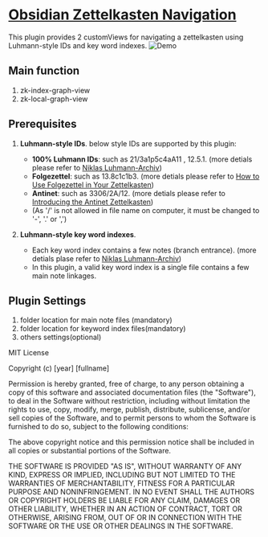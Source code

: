 # [Obsidian Zettelkasten Navigation](https://github.com/terrychenzw/obsidian-zettelkasten-navigation)

This plugin provides 2 customViews for navigating a zettelkasten using Luhmann-style IDs and key word indexes.
![Demo](https://github.com/terrychenzw/obsidian-zettelkasten-navigation/blob/d70396c5180e00ec3985a5253f88c74dbe18456c/attachments/Demo.gif)
## Main function

1. zk-index-graph-view
2. zk-local-graph-view

## Prerequisites

1. **Luhmann-style IDs**. below style IDs are supported by this plugin:
	- **100% Luhmann IDs**: such as 21/3a1p5c4aA11 , 12.5.1. (more detials please refer to [Niklas Luhmann-Archiv](https://niklas-luhmann-archiv.de/bestand/zettelkasten/inhaltsuebersicht#ZK_1_editor_I_1))
	- **Folgezettel**: such as 13.8c1c1b3. (more detials please refer to [How to Use Folgezettel in Your Zettelkasten](https://writing.bobdoto.computer/how-to-use-folgezettel-in-your-zettelkasten-everything-you-need-to-know-to-get-started/))
	- **Antinet**: such as 3306/2A/12. (more detials please refer to [Introducing the Antinet Zettelkasten](https://zettelkasten.de/posts/introduction-antinet-zettelkasten/))
	- (As '/' is not allowed in file name on computer, it must be changed to '-', '.' or ',')

2. **Luhmann-style key word indexes**.
	- Each key word index contains a few notes (branch entrance). (more detials plase refer to [Niklas Luhmann-Archiv](https://niklas-luhmann-archiv.de/bestand/zettelkasten/schlagwortregister))
	- In this plugin, a valid key word index is a single file contains a few main note linkages.

## Plugin Settings

1. folder location for main note files (mandatory)
2. folder location for keyword index files(mandatory)
3. others settings(optional)

MIT License

Copyright (c) [year] [fullname]

Permission is hereby granted, free of charge, to any person obtaining a copy
of this software and associated documentation files (the "Software"), to deal
in the Software without restriction, including without limitation the rights
to use, copy, modify, merge, publish, distribute, sublicense, and/or sell
copies of the Software, and to permit persons to whom the Software is
furnished to do so, subject to the following conditions:

The above copyright notice and this permission notice shall be included in all
copies or substantial portions of the Software.

THE SOFTWARE IS PROVIDED "AS IS", WITHOUT WARRANTY OF ANY KIND, EXPRESS OR
IMPLIED, INCLUDING BUT NOT LIMITED TO THE WARRANTIES OF MERCHANTABILITY,
FITNESS FOR A PARTICULAR PURPOSE AND NONINFRINGEMENT. IN NO EVENT SHALL THE
AUTHORS OR COPYRIGHT HOLDERS BE LIABLE FOR ANY CLAIM, DAMAGES OR OTHER
LIABILITY, WHETHER IN AN ACTION OF CONTRACT, TORT OR OTHERWISE, ARISING FROM,
OUT OF OR IN CONNECTION WITH THE SOFTWARE OR THE USE OR OTHER DEALINGS IN THE
SOFTWARE.
